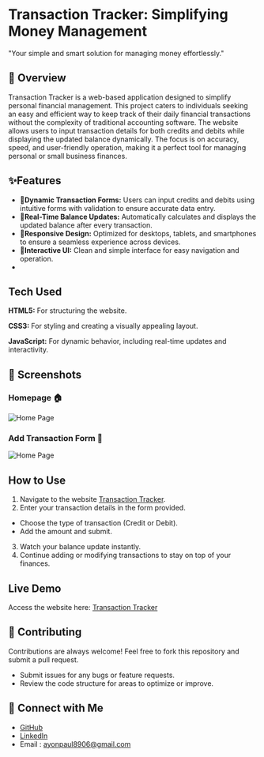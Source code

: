 # Transaction Tracker: Simplifying Money Management

"Your simple and smart solution for managing money effortlessly."

## 📖 Overview

Transaction Tracker is a web-based application designed to simplify personal financial management. This project caters to individuals seeking an easy and efficient way to keep track of their daily financial transactions without the complexity of traditional accounting software. The website allows users to input transaction details for both credits and debits while displaying the updated balance dynamically. The focus is on accuracy, speed, and user-friendly operation, making it a perfect tool for managing personal or small business finances.

## ✨Features

- **📝Dynamic Transaction Forms:** Users can input credits   and debits using intuitive forms with validation to ensure accurate data entry.
- **🔄Real-Time Balance Updates:** Automatically calculates and displays the updated balance after every transaction.
- **📱Responsive Design:** Optimized for desktops, tablets, and smartphones to ensure a seamless experience across devices.
- **🎨Interactive UI:** Clean and simple interface for easy navigation and operation.
- 
## Tech Used

**HTML5:** For structuring the website.

**CSS3:** For styling and creating a visually appealing layout.

**JavaScript:** For dynamic behavior, including real-time updates and interactivity.

## 📸 Screenshots
### Homepage 🏠
![Home Page](https://i.postimg.cc/k5p0Cmr1/Tracker.png)

### Add Transaction Form 🧾
![Home Page](https://i.postimg.cc/2ypgq7Sn/Tracker2.png)

## How to Use

1.  Navigate to the website [Transaction Tracker](https://ayonpaul8906.github.io/TransactionTracker/).
2.  Enter your transaction details in the form provided.
- Choose the type of transaction (Credit or Debit).
- Add the amount and submit.
3.  Watch your balance update instantly.
4. Continue adding or modifying transactions to stay on top of your finances.

## Live Demo

Access the website here: [Transaction Tracker](https://ayonpaul8906.github.io/TransactionTracker/)

## 🤝 Contributing

Contributions are always welcome! Feel free to fork this repository and submit a pull request.

- Submit issues for any bugs or feature requests.
- Review the code structure for areas to optimize or improve.

## 🔗 Connect with Me
- [GitHub](https://github.com/ayonpaul8906)
- [LinkedIn](https://www.linkedin.com/in/ayon2407s/)
- Email : ayonpaul8906@gmail.com


